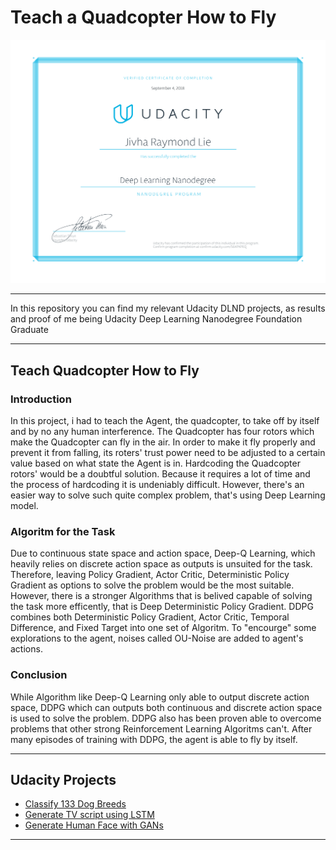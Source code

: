 # Teach a Quadcopter How to Fly
<img src='others/Udacitycert-1.png'>


---

In this repository you can find my relevant Udacity DLND projects, as results and proof of me being Udacity Deep Learning Nanodegree Foundation Graduate  

---


## Teach Quadcopter How to Fly

### Introduction 
In this project, i had to teach the Agent, the quadcopter, to take off by itself and by no any human interference. The Quadcopter has four rotors which make the Quadcopter can fly in the air. In order to make it fly properly and prevent it from falling, its roters' trust power need to be adjusted to a certain value based on what state the Agent is in. Hardcoding the Quadcopter rotors' would be a doubtful solution. Because it requires a lot of time and the process of hardcoding it is undeniably difficult. However, there's an easier way to solve such quite complex problem, that's using Deep Learning model.

### Algoritm for the Task
Due to continuous state space and action space, Deep-Q Learning, which heavily relies on discrete action space as outputs is unsuited for the task. Therefore, leaving Policy Gradient, Actor Critic, Deterministic Policy Gradient as options to solve the problem would be the most suitable. However, there is a stronger Algorithms that is belived capable of solving the task more efficently, that is Deep Deterministic Policy Gradient. DDPG combines both Deterministic Policy Gradient, Actor Critic, Temporal Difference, and Fixed Target into one set of Algoritm. To "encourge" some explorations to the agent, noises called OU-Noise are added to agent's actions.

### Conclusion

While Algorithm like Deep-Q Learning only able to output discrete action space, DDPG which can outputs both continuous and discrete action space is used to solve the problem. DDPG also has been proven able to overcome problems that other strong Reinforcement Learning Algoritms can't. After many episodes of training with DDPG, the agent is able to fly by itself.  
 
---

## Udacity Projects 
<ul>
  <li><a href="https://github.com/vharaymonten/DogBreedsClassificationWithFlask"> Classify 133 Dog Breeds </a></li>
  <li><a href="https://github.com/vharaymonten/TV-Script-Generation-UdacityProject3">Generate TV script using LSTM</a></li>
  <li><a href="https://github.com/vharaymonten/FaceGenerationWithGAN">Generate Human Face with GANs</a></li>
</ul>

---
